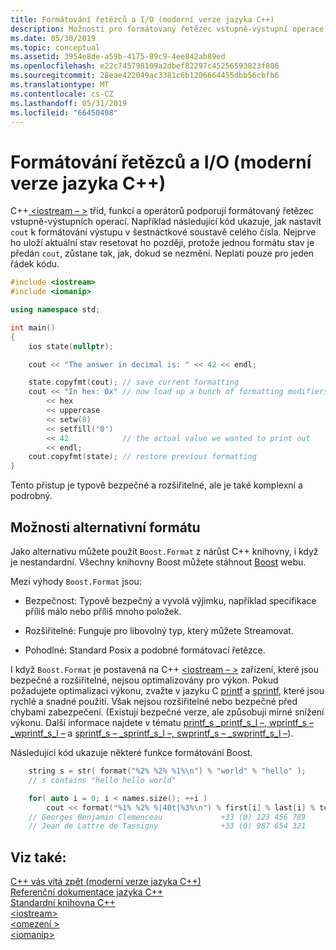```yaml
---
title: Formátování řetězců a I/O (moderní verze jazyka C++)
description: Možnosti pro formátovaný řetězec vstupně-výstupní operace k dispozici v moderních C++.
ms.date: 05/30/2019
ms.topic: conceptual
ms.assetid: 3954e8de-a59b-4175-89c9-4ee842ab89ed
ms.openlocfilehash: e22c745798109a2dbef82297c45256593823f806
ms.sourcegitcommit: 28eae422049ac3381c6b1206664455dbb56cbfb6
ms.translationtype: MT
ms.contentlocale: cs-CZ
ms.lasthandoff: 05/31/2019
ms.locfileid: "66450498"
---
```

# <a name="string-and-io-formatting-modern-c"></a>Formátování řetězců a I/O (moderní verze jazyka C++)

C++[ \<iostream – >](../standard-library/iostream.md) tříd, funkcí a operátorů podporují formátovaný řetězec vstupně-výstupních operací. Například následující kód ukazuje, jak nastavit `cout` k formátování výstupu v šestnáctkové soustavě celého čísla. Nejprve ho uloží aktuální stav resetovat ho později, protože jednou formátu stav je předán `cout`, zůstane tak, jak, dokud se nezmění. Neplatí pouze pro jeden řádek kódu.

```cpp
#include <iostream>
#include <iomanip>

using namespace std;

int main()
{
    ios state(nullptr);

    cout << "The answer in decimal is: " << 42 << endl;

    state.copyfmt(cout); // save current formatting
    cout << "In hex: 0x" // now load up a bunch of formatting modifiers
        << hex
        << uppercase
        << setw(8)
        << setfill('0')
        << 42            // the actual value we wanted to print out
        << endl;
    cout.copyfmt(state); // restore previous formatting
}
```

Tento přístup je typově bezpečné a rozšiřitelné, ale je také komplexní a podrobný.

## <a name="alternative-format-options"></a>Možnosti alternativní formátu

Jako alternativu můžete použít `Boost.Format` z nárůst C++ knihovny, i když je nestandardní. Všechny knihovny Boost můžete stáhnout [Boost](https://www.boost.org/) webu.

Mezi výhody `Boost.Format` jsou:

- Bezpečnost: Typově bezpečný a vyvolá výjimku, například specifikace příliš málo nebo příliš mnoho položek.

- Rozšiřitelné: Funguje pro libovolný typ, který můžete Streamovat.

- Pohodlné: Standard Posix a podobné formátovací řetězce.

I když `Boost.Format` je postavená na C++ [ \<iostream – >](../standard-library/iostream-programming.md) zařízení, které jsou bezpečné a rozšiřitelné, nejsou optimalizovány pro výkon. Pokud požadujete optimalizaci výkonu, zvažte v jazyku C [printf](../c-runtime-library/reference/printf-printf-l-wprintf-wprintf-l.md) a [sprintf](../c-runtime-library/reference/sprintf-sprintf-l-swprintf-swprintf-l-swprintf-l.md), které jsou rychlé a snadné použití. Však nejsou rozšiřitelné nebo bezpečné před chybami zabezpečení. (Existují bezpečné verze, ale způsobují mírné snížení výkonu. Další informace najdete v tématu [printf_s _printf_s_l –, wprintf_s – _wprintf_s_l –](../c-runtime-library/reference/printf-s-printf-s-l-wprintf-s-wprintf-s-l.md) a [sprintf_s – _sprintf_s_l –, swprintf_s – _swprintf_s_l –](../c-runtime-library/reference/sprintf-s-sprintf-s-l-swprintf-s-swprintf-s-l.md)).

Následující kód ukazuje některé funkce formátování Boost.

```cpp
    string s = str( format("%2% %2% %1%\n") % "world" % "hello" );
    // s contains "hello hello world"

    for( auto i = 0; i < names.size(); ++i )
        cout << format("%1% %2% %|40t|%3%\n") % first[i] % last[i] % tel[i];
    // Georges Benjamin Clemenceau             +33 (0) 123 456 789
    // Jean de Lattre de Tassigny              +33 (0) 987 654 321
```

## <a name="see-also"></a>Viz také:

[C++ vás vítá zpět (moderní verze jazyka C++)](../cpp/welcome-back-to-cpp-modern-cpp.md)<br/>
[Referenční dokumentace jazyka C++](../cpp/cpp-language-reference.md)<br/>
[Standardní knihovna C++](../standard-library/cpp-standard-library-reference.md)<br/>
[\<iostream>](../standard-library/iostream.md)<br/>
[\<omezení >](../standard-library/limits.md)<br/>
[\<iomanip>](../standard-library/iomanip.md)
